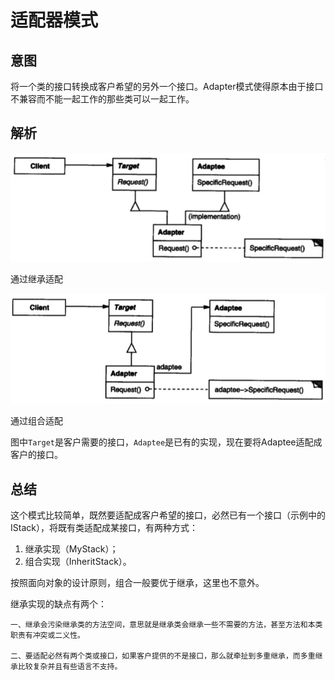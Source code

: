 # 适配器模式

## 意图

将一个类的接口转换成客户希望的另外一个接口。Adapter模式使得原本由于接口不兼容而不能一起工作的那些类可以一起工作。

## 解析


![](../../../../../img/adapter1.png)

通过继承适配

![](../../../../../img/adapter2.png)

通过组合适配

图中`Target`是客户需要的接口，`Adaptee`是已有的实现，现在要将Adaptee适配成客户的接口。

## 总结

这个模式比较简单，既然要适配成客户希望的接口，必然已有一个接口（示例中的IStack），将既有类适配成某接口，有两种方式：

1. 继承实现（MyStack）；
2. 组合实现（InheritStack）。

按照面向对象的设计原则，组合一般要优于继承，这里也不意外。

继承实现的缺点有两个：

	一、继承会污染继承类的方法空间，意思就是继承类会继承一些不需要的方法，甚至方法和本类职责有冲突或二义性。
	
	二、要适配必然有两个类或接口，如果客户提供的不是接口，那么就牵扯到多重继承，而多重继承比较复杂并且有些语言不支持。




